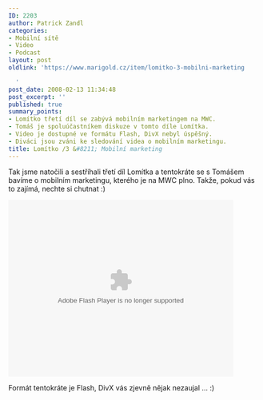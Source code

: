 ```yaml
---
ID: 2203
author: Patrick Zandl
categories:
- Mobilní sítě
- Video
- Podcast
layout: post
oldlink: 'https://www.marigold.cz/item/lomitko-3-mobilni-marketing

  '
post_date: 2008-02-13 11:34:48
post_excerpt: ''
published: true
summary_points:
- Lomítko třetí díl se zabývá mobilním marketingem na MWC.
- Tomáš je spoluúčastníkem diskuze v tomto díle Lomítka.
- Video je dostupné ve formátu Flash, DivX nebyl úspěšný.
- Diváci jsou zváni ke sledování videa o mobilním marketingu.
title: Lomítko /3 &#8211; Mobilní marketing
---
```


Tak jsme natočili a sestříhali třetí díl Lomítka a tentokráte se s Tomášem bavíme o mobilním marketingu, kterého je na MWC plno. Takže, pokud vás to zajímá, nechte si chutnat :)

<object height="354" width="450"><param name="movie" value="http://www.stream.cz/object/36499-lomitko-3-mwc2008"><param name="allowfullscreen" value="true"><param name="wmode" value="transparent"><embed src="http://www.stream.cz/object/36499-lomitko-3-mwc2008" type="application/x-shockwave-flash" wmode="transparent" allowfullscreen="true" height="354" width="450"></object>

Formát tentokráte je Flash, DivX vás zjevně nějak nezaujal ... :)